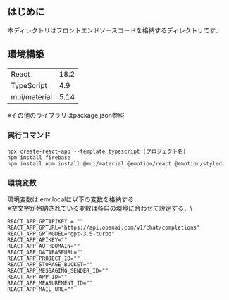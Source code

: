 ## はじめに
本ディレクトリはフロントエンドソースコードを格納するディレクトリです．

## 環境構築
|              |      |
| ------------ | ---- |
| React        | 18.2 |
| TypeScript   | 4.9  |
| mui/material | 5.14 |

※その他のライブラリはpackage.json参照

### 実行コマンド
```
npx create-react-app --template typescript [プロジェクト名]
npm install firebase
npm install npm install @mui/material @emotion/react @emotion/styled
```

### 環境変数
環境変数は.env.localに以下の変数を格納する．\
※空文字が格納されている変数は各自の環境に合わせて設定する．\
```
REACT_APP_GPTAPIKEY = ""
REACT_APP_GPTURL="https://api.openai.com/v1/chat/completions"
REACT_APP_GPTMODEL="gpt-3.5-turbo"
REACT_APP_APIKEY=""
REACT_APP_AUTHDOMAIN=""
REACT_APP_DATABASEURL=""
REACT_APP_PROJECT_ID=""
REACT_APP_STORAGE_BUCKET=""
REACT_APP_MESSAGING_SENDER_ID=""
REACT_APP_APP_ID=""
REACT_APP_MEASUREMENT_ID=""
REACT_APP_MAIL_URL=""
```
